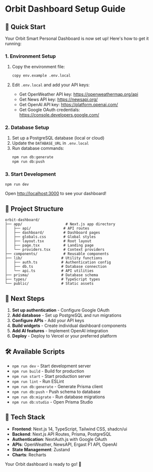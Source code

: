 # Orbit Dashboard Setup Guide

## 🚀 Quick Start

Your Orbit Smart Personal Dashboard is now set up! Here's how to get it running:

### 1. Environment Setup
1. Copy the environment file:
   ```bash
   copy env.example .env.local
   ```

2. Edit `.env.local` and add your API keys:
   - Get OpenWeather API key: https://openweathermap.org/api
   - Get News API key: https://newsapi.org/
   - Get OpenAI API key: https://platform.openai.com/
   - Get Google OAuth credentials: https://console.developers.google.com/

### 2. Database Setup
1. Set up a PostgreSQL database (local or cloud)
2. Update the `DATABASE_URL` in `.env.local`
3. Run database commands:
   ```bash
   npm run db:generate
   npm run db:push
   ```

### 3. Start Development
```bash
npm run dev
```

Open [http://localhost:3000](http://localhost:3000) to see your dashboard!

## 📁 Project Structure

```
orbit-dashboard/
├── app/                    # Next.js app directory
│   ├── api/               # API routes
│   ├── dashboard/         # Dashboard pages
│   ├── globals.css        # Global styles
│   ├── layout.tsx         # Root layout
│   ├── page.tsx           # Landing page
│   └── providers.tsx      # Context providers
├── components/            # Reusable components
├── lib/                  # Utility functions
│   ├── auth.ts           # Authentication config
│   ├── db.ts             # Database connection
│   └── api.ts            # API utilities
├── prisma/               # Database schema
├── types/                # TypeScript types
└── public/               # Static assets
```

## 🎯 Next Steps

1. **Set up authentication** - Configure Google OAuth
2. **Add database** - Set up PostgreSQL and run migrations
3. **Configure APIs** - Add your API keys
4. **Build widgets** - Create individual dashboard components
5. **Add AI features** - Implement OpenAI integration
6. **Deploy** - Deploy to Vercel or your preferred platform

## 🛠 Available Scripts

- `npm run dev` - Start development server
- `npm run build` - Build for production
- `npm run start` - Start production server
- `npm run lint` - Run ESLint
- `npm run db:generate` - Generate Prisma client
- `npm run db:push` - Push schema to database
- `npm run db:migrate` - Run database migrations
- `npm run db:studio` - Open Prisma Studio

## 🔧 Tech Stack

- **Frontend**: Next.js 14, TypeScript, Tailwind CSS, shadcn/ui
- **Backend**: Next.js API Routes, Prisma, PostgreSQL
- **Authentication**: NextAuth.js with Google OAuth
- **APIs**: OpenWeather, NewsAPI, Ergast F1 API, OpenAI
- **State Management**: Zustand
- **Charts**: Recharts

Your Orbit dashboard is ready to go! 🚀

